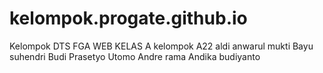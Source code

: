 # kelompok.progate.github.io
Kelompok DTS FGA WEB KELAS A
kelompok A22
aldi anwarul mukti
Bayu suhendri
Budi Prasetyo Utomo
Andre rama Andika
budiyanto
